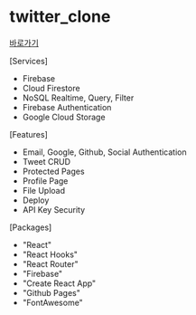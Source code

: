 # twitter_clone

[바로가기](https://junsuboy.github.io/twitter_clone/)


[Services]
- Firebase
- Cloud Firestore
- NoSQL Realtime, Query, Filter
- Firebase Authentication
- Google Cloud Storage

[Features]
- Email, Google, Github, Social Authentication
- Tweet CRUD
- Protected Pages
- Profile Page
- File Upload
- Deploy
- API Key Security

[Packages]
- "React"
- "React Hooks"
- "React Router"
- "Firebase"
- "Create React App"
- "Github Pages"
- "FontAwesome"
